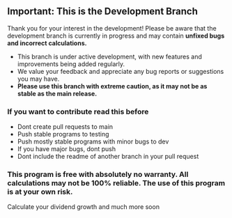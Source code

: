 ## Important: This is the Development Branch

Thank you for your interest in the development! Please be aware that the development branch is currently in progress and may contain **unfixed bugs and incorrect calculations.**

- This branch is under active development, with new features and improvements being added regularly.
- We value your feedback and appreciate any bug reports or suggestions you may have.
- **Please use this branch with extreme caution, as it may not be as stable as the main release.**


### If you want to contribute read this before
- Dont create pull requests to main
- Push stable programs to testing
- Push mostly stable programs with minor bugs to dev
- If you have major bugs, dont push
- Dont include the readme of another branch in your pull request



### This program is free with absolutely no warranty. All calculations may not be 100% reliable. The use of this program is at your own risk.

Calculate your dividend growth and much more soon
